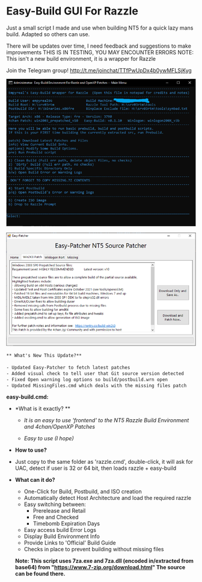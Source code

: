 # Easy-Build GUI For Razzle
Just a small script I made and use when building NT5 for a quick lazy mans build. Adapted so others can use.

There will be updates over time, I need feedback and suggestions to make improvements
THIS IS IN TESTING, YOU MAY ENCOUNTER ERRORS
NOTE: This isn't a new build environment, it is a wrapper for Razzle

Join the Telegram group!
http://t.me/joinchat/TTfPwUpDx4b0ywMFLSjKyg

![](https://github.com/Empyreal96/easy-build-nt5/raw/main/easy-build.png)

![](https://github.com/Empyreal96/easy-build-nt5/raw/main/easy-patcher.png)



```
** What's New This Update?**

- Updated Easy-Patcher to fetch latest patches
- Added visual check to tell user that Git source version detected
- Fixed Open warning log options so build/postbuild.wrn open 
- Updated MissingFiles.cmd which deals with the missing files patch
```



**easy-build.cmd:**

- *What is it exactly? **
  - *It is an easy to use 'frontend' to the NT5 Razzle Build Environment and 4chan/OpenXP Patches* 

  - *Easy to use (I hope)*
- **How to use?**
- Just copy to the same folder as 'razzle.cmd', double-click, it will ask for UAC, detect if user is 32 or 64 bit, then loads razzle + easy-build

- **What can it do?**
  - One-Click for Build, Postbuild, and ISO creation
  - Automatically detect Host Architecture and load the required razzle
  - Easy switching between:
    - Prerelease and Retail
    - Free and Checked
    - Timebomb Expiration Days
  - Easy access build Error Logs
  - Display Build Environment Info
  - Provide Links to 'Official' Build Guide
  - Checks in place to prevent building without missing files
  
  
  **Note: This script uses 7za.exe and 7za.dll (encoded in/extracted from base64) from "https://www.7-zip.org/download.html" The source can be found there.**
